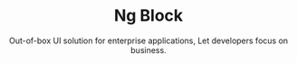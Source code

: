 <p align="center">
 
</p>

<h1 align="center">
Ng Block
</h1>

<div align="center">

  Out-of-box UI solution for enterprise applications, Let developers focus on business.
 

</div>

 